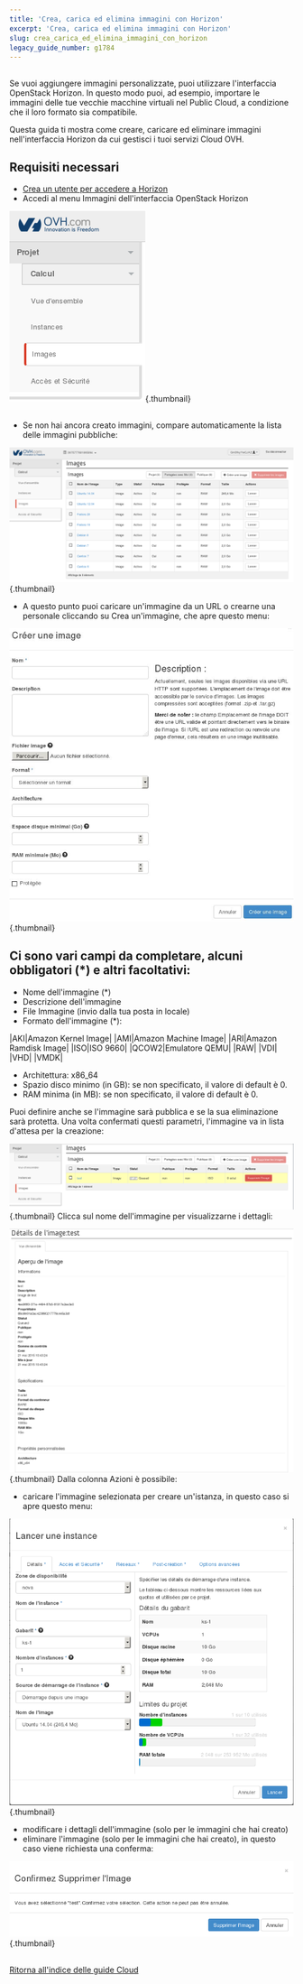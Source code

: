 ```yaml
---
title: 'Crea, carica ed elimina immagini con Horizon'
excerpt: 'Crea, carica ed elimina immagini con Horizon'
slug: crea_carica_ed_elimina_immagini_con_horizon
legacy_guide_number: g1784
---
```



## 
Se vuoi aggiungere immagini personalizzate, puoi utilizzare l'interfaccia OpenStack Horizon.
In questo modo puoi, ad esempio, importare le immagini delle tue vecchie macchine virtuali nel Public Cloud, a condizione che il loro formato sia compatibile.

Questa guida ti mostra come creare, caricare ed eliminare immagini nell'interfaccia Horizon da cui gestisci i tuoi servizi Cloud OVH.


## Requisiti necessari

- [Crea un utente per accedere a Horizon]({legacy}1773)
- Accedi al menu Immagini dell'interfaccia OpenStack Horizon



![](images/img_2661.jpg){.thumbnail}


## 

- Se non hai ancora creato immagini, compare automaticamente la lista delle immagini pubbliche:



![](images/img_2662.jpg){.thumbnail}

- A questo punto puoi caricare un'immagine da un URL o crearne una personale cliccando su Crea un'immagine, che apre questo menu:



![](images/img_2720.jpg){.thumbnail}

## Ci sono vari campi da completare, alcuni obbligatori (*) e altri facoltativi:

- Nome dell'immagine (*)
- Descrizione dell'immagine
- File Immagine (invio dalla tua posta in locale)
- Formato dell'immagine (*):

|AKI|Amazon Kernel Image|
|AMI|Amazon Machine Image|
|ARI|Amazon Ramdisk Image|
|ISO|ISO 9660|
|QCOW2|Emulatore QEMU|
|RAW|
|VDI|
|VHD|
|VMDK|



- Architettura: x86_64
- Spazio disco minimo (in GB): se non specificato, il valore di default è 0.
- RAM minima (in MB): se non specificato, il valore di default è 0.


Puoi definire anche se l'immagine sarà pubblica e se la sua eliminazione sarà protetta.
Una volta confermati questi parametri, l'immagine va in lista d'attesa per la creazione:

![](images/img_2664.jpg){.thumbnail}
Clicca sul nome dell'immagine per visualizzarne i dettagli:

![](images/img_2665.jpg){.thumbnail}
Dalla colonna Azioni è possibile:

- caricare l'immagine selezionata per creare un'istanza, in questo caso si apre questo menu:



![](images/img_2666.jpg){.thumbnail}

- modificare i dettagli dell'immagine (solo per le immagini che hai creato)
- eliminare l'immagine (solo per le immagini che hai creato), in questo caso viene richiesta una conferma:



![](images/img_2667.jpg){.thumbnail}


## 
[Ritorna all'indice delle guide Cloud]({legacy}1785)

